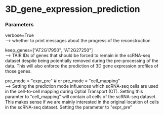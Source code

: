 # 3D_gene_expression_prediction

### Parameters
verbose=True  
--> whether to print messages about the progress of the reconstruction

keep_genes=["AT2G17950", "AT2G27250"]  
--> TAIR IDs of genes that should be forced to remain in the scRNA-seq dataset despite being potentially removed during the pre-processing of the data. This will also enforce the prediction of 3D gene expression profiles of those genes.

pre_mode = "expr_pre" # or pre_mode = "cell_mapping"  
--> Setting the prediction mode influences which scRNA-seq cells are used in the cell-to-cell mapping during Optial Transport (OT). Setting this paramter to "cell_mapping" will contain all cells of the scRNA-seq dataset. This makes sense if we are mainly interested in the original location of cells in the scRNA-seq dataset. Setting the parameter to "expr_pre" 
